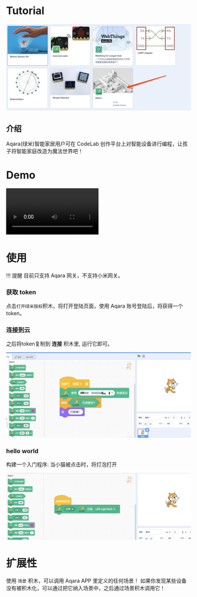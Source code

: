 # Tutorial

![](/img/6f6fc565cbcff4105784b448c628c307.png)

## 介绍

Aqara(绿米)智能家居用户可在 CodeLab 创作平台上对智能设备进行编程，让孩子将智能家庭改造为魔法世界吧！

# Demo

<video width=50% src="/video/wand.mp4" controls="controls"></video>

# 使用
!!! 提醒
    目前只支持 Aqara 网关，不支持小米网关。

### 获取 token

点击`打开绿米授权`积木，将打开登陆页面，使用 Aqara 账号登陆后，将获得一个token。

### 连接到云
之后将token复制到 **连接** 积木里, 运行它即可。

![](/img/d9aefea95691b05581de0c8382168af4.png)

### hello world
构建一个入门程序: 当小猫被点击时，将灯泡打开

![](/img/ca0019da61b7c540b340665bed5c0c5e.png)

# 扩展性
使用 `场景` 积木，可以调用 Aqara APP 里定义的任何场景！ 如果你发现某些设备没有被积木化，可以通过把它纳入场景中，之后通过场景积木调用它！